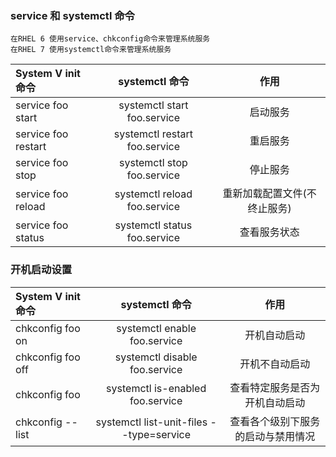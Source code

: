 ### service 和 systemctl 命令
```
在RHEL 6 使用service、chkconfig命令来管理系统服务
在RHEL 7 使用systemctl命令来管理系统服务
```
|System V init 命令           | systemctl 命令    | 作用    |
| :------| :------: |:------: |
| service foo start | systemctl start foo.service | 启动服务 |
| service foo restart | systemctl restart foo.service | 重启服务 |
| service foo stop | systemctl stop foo.service | 停止服务 |
| service foo reload | systemctl reload foo.service | 重新加载配置文件(不终止服务) |
| service foo status | systemctl status foo.service | 查看服务状态 |

### 开机启动设置
|System V init 命令           | systemctl 命令    | 作用    |
| :------| :------: |:------: |
| chkconfig foo on | systemctl enable foo.service | 开机自动启动 |
| chkconfig foo off | systemctl disable foo.service | 开机不自动启动 |
| chkconfig foo | systemctl is-enabled foo.service | 查看特定服务是否为开机自动启动 |
| chkconfig --list | systemctl list-unit-files --type=service | 查看各个级别下服务的启动与禁用情况 |
